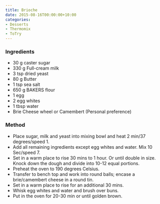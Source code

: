 ```yaml
---
title: Brioche
date: 2015-08-16T00:00:00+10:00
categories:
- Desserts
- Thermomix
- ToTry
---
```









### Ingredients

* 30 g caster sugar
* 330 g Full-cream milk
* 3 tsp dried yeast
* 80 g Butter
* 1 tsp sea salt
* 650 g BAKERS flour
* 1 egg
* 2 egg whites
* 1 tbsp water
* Brie Cheese wheel or Camembert (Personal preference)

### Method

* Place sugar, milk and yeast into mixing bowl and heat 2 min/37 degrees/speed 1.
* Add all remaining ingredients except egg whites and water. Mix 10 Sec/speed 7.
* Set in a warm place to rise 30 mins to 1 hour. Or until double in size. Knock down the dough and divide into 10-12 equal portions. 
* Preheat the oven to 190 degrees Celsius.
* Transfer to bench top and work into round balls; encase a brie/camembert cheese in a round tin.
* Set in a warm place to rise for an additional 30 mins. 
* Whisk egg whites and water and brush over buns. 
* Put in the oven for 20-30 min or until golden brown.
